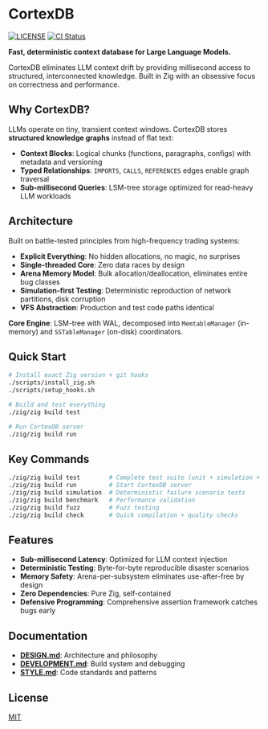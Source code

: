 # CortexDB

[![LICENSE](https://img.shields.io/badge/license-MIT-blue.svg)](LICENSE)
[![CI Status](https://github.com/mitander/cortexdb/actions/workflows/ci.yml/badge.svg)](https://github.com/mitander/cortexdb/actions)

**Fast, deterministic context database for Large Language Models.**

CortexDB eliminates LLM context drift by providing millisecond access to structured, interconnected knowledge. Built in Zig with an obsessive focus on correctness and performance.

## Why CortexDB?

LLMs operate on tiny, transient context windows. CortexDB stores **structured knowledge graphs** instead of flat text:

- **Context Blocks**: Logical chunks (functions, paragraphs, configs) with metadata and versioning
- **Typed Relationships**: `IMPORTS`, `CALLS`, `REFERENCES` edges enable graph traversal
- **Sub-millisecond Queries**: LSM-tree storage optimized for read-heavy LLM workloads

## Architecture

Built on battle-tested principles from high-frequency trading systems:

- **Explicit Everything**: No hidden allocations, no magic, no surprises
- **Single-threaded Core**: Zero data races by design
- **Arena Memory Model**: Bulk allocation/deallocation, eliminates entire bug classes
- **Simulation-first Testing**: Deterministic reproduction of network partitions, disk corruption
- **VFS Abstraction**: Production and test code paths identical

**Core Engine**: LSM-tree with WAL, decomposed into `MemtableManager` (in-memory) and `SSTableManager` (on-disk) coordinators.

## Quick Start

```bash
# Install exact Zig version + git hooks
./scripts/install_zig.sh
./scripts/setup_hooks.sh

# Build and test everything
./zig/zig build test

# Run CortexDB server
./zig/zig build run
```

## Key Commands

```bash
./zig/zig build test        # Complete test suite (unit + simulation + integration)
./zig/zig build run         # Start CortexDB server
./zig/zig build simulation  # Deterministic failure scenario tests
./zig/zig build benchmark   # Performance validation
./zig/zig build fuzz        # Fuzz testing
./zig/zig build check       # Quick compilation + quality checks
```

## Features

- **Sub-millisecond Latency**: Optimized for LLM context injection
- **Deterministic Testing**: Byte-for-byte reproducible disaster scenarios
- **Memory Safety**: Arena-per-subsystem eliminates use-after-free by design
- **Zero Dependencies**: Pure Zig, self-contained
- **Defensive Programming**: Comprehensive assertion framework catches bugs early

## Documentation

- **[DESIGN.md](docs/DESIGN.md)**: Architecture and philosophy
- **[DEVELOPMENT.md](docs/DEVELOPMENT.md)**: Build system and debugging
- **[STYLE.md](docs/STYLE.md)**: Code standards and patterns

## License

[MIT](LICENSE)
